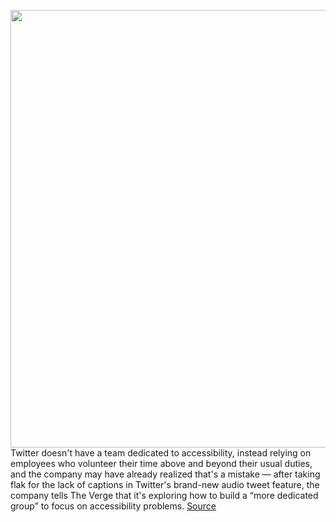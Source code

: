 <img src='https://cdn.vox-cdn.com/thumbor/bif1N4zRc232rcC1XCmlhWPHKfg=/0x0:2040x1360/1200x800/filters:focal(857x517:1183x843)/cdn.vox-cdn.com/uploads/chorus_image/image/66955722/acastro_180827_1777_0002.5.jpg' width='700px' /><br/>
Twitter doesn't have a team dedicated to accessibility, instead relying on employees who volunteer their time above and beyond their usual duties, and the company may have already realized that's a mistake — after taking flak for the lack of captions in Twitter's brand-new audio tweet feature, the company tells The Verge that it's exploring how to build a “more dedicated group” to focus on accessibility problems.
<a href='https://www.theverge.com/2020/6/18/21296032/twitter-audio-tweets-accessibility-volunteers'> Source <a/>